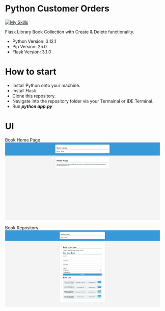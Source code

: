 # Python Customer Orders

[![My Skills](https://skillicons.dev/icons?i=py,flask,html,css)](https://skillicons.dev)

Flask Library Book Collection with Create & Delete functionality. 


- Python Version: 3.12.1
- Pip Version: 25.0
- Flask Version: 3.1.0

# How to start

* Install Python onto your machine.
* Install Flask
* Clone this repository.
* Navigate into the repository folder via your Termainal or IDE Terminal.
* Run ***python app.py***


# UI

Book Home Page
![Home Page](./imgs/BookHomePage.JPG)


Book Repository
![Book Repository](./imgs/BookRepository.JPG)